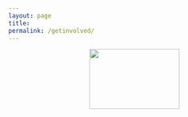 ```yaml
---
layout: page
title: 
permalink: /getinvolved/
---
```


<center><a href="https://www.mozilla.org/"><img src="/images/mozilla.jpg" width="180" height="120"></a></center>

